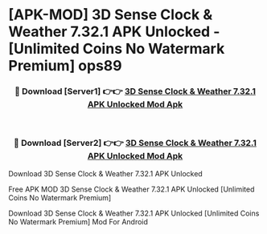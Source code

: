 # [APK-MOD] 3D Sense Clock & Weather 7.32.1 APK Unlocked - [Unlimited Coins No Watermark Premium] ops89



<div align="center">
<h3>🔴 Download [Server1] 👉👉 <a href="https://momento.my/?title=3D_Sense_Clock_&_Weather_7.32.1_APK_Unlocked">3D Sense Clock & Weather 7.32.1 APK Unlocked Mod Apk</a></h3><br>

<h3>🔴 Download [Server2] 👉👉 <a href="https://momento.my/?title=3D_Sense_Clock_&_Weather_7.32.1_APK_Unlocked">3D Sense Clock & Weather 7.32.1 APK Unlocked Mod Apk</a></h3>
</div>



Download 3D Sense Clock & Weather 7.32.1 APK Unlocked 

Free APK MOD 3D Sense Clock & Weather 7.32.1 APK Unlocked [Unlimited Coins No Watermark Premium]

Download 3D Sense Clock & Weather 7.32.1 APK Unlocked [Unlimited Coins No Watermark Premium] Mod For Android
